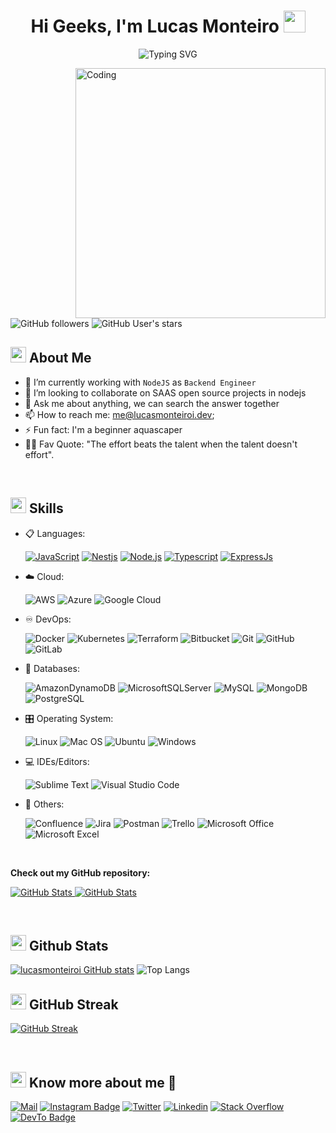 <h1 align="center">Hi Geeks, I'm Lucas Monteiro <img src="https://media.giphy.com/media/hvRJCLFzcasrR4ia7z/giphy.gif" width="35"></h1>


<div align="center">
  
![Typing SVG](https://readme-typing-svg.herokuapp.com?font=ROBOT&size=25&color=39FF14&background=000000&center=true&vCenter=true&width=490&lines=%3E+Welcome+to+my+GitHub+profile...!)

</div>

<img align="right" alt="Coding" width="400" src="https://media.giphy.com/media/evEgbkGON3VJ2YrGjM/giphy.gif">

![GitHub followers](https://img.shields.io/github/followers/lucasmonteiroi?style=social) 
![GitHub User's stars](https://img.shields.io/github/stars/lucasmonteiroi?style=social) 

## <img src="https://c.tenor.com/NCRHhqkXrJYAAAAi/programmers-go-internet.gif" width="25">  <b>About Me</b>

- 🔭 I’m currently working with `NodeJS` as `Backend Engineer`
- 👯 I’m looking to collaborate on SAAS open source projects in nodejs
- 💬 Ask me about anything, we can search the answer together
- 📫 How to reach me: me@lucasmonteiroi.dev;
- ⚡ Fun fact: I'm a beginner aquascaper
- 💪🏼 Fav Quote: "The effort beats the talent when the talent doesn't effort".

<br>


## <img src="https://media2.giphy.com/media/QssGEmpkyEOhBCb7e1/giphy.gif?cid=ecf05e47a0n3gi1bfqntqmob8g9aid1oyj2wr3ds3mg700bl&rid=giphy.gif" width ="25"><b> Skills</b>

<p align="center">

- 📋 Languages:

    [![JavaScript](https://img.shields.io/badge/JavaScript-F7DF1E?style=for-the-badge&logo=javascript&logoColor=black)](https://developer.mozilla.org/pt-BR/docs/Web/JavaScript)
    [![Nestjs](https://img.shields.io/badge/Nestjs-000000?style=for-the-badge&logo=nestjs&logoColor=red)](https://nestjs.com/)
    [![Node.js](https://img.shields.io/badge/Node.js-43853D?style=for-the-badge&logo=node.js&logoColor=white)](https://nodejs.org/en/)
    [![Typescript](https://img.shields.io/badge/TypeScript-007ACC?style=for-the-badge&logo=typescript&logoColor=white)](https://www.typescriptlang.org/)
    [![ExpressJs](	https://img.shields.io/badge/Express.js-404D59?style=for-the-badge)](https://expressjs.com/)

- ☁️ Cloud:

    ![AWS](https://img.shields.io/badge/AWS-%23FF9900.svg?style=for-the-badge&logo=amazon-aws&logoColor=white)
    ![Azure](https://img.shields.io/badge/azure-%230072C6.svg?style=for-the-badge&logo=microsoftazure&logoColor=white)
    ![Google Cloud](https://img.shields.io/badge/GoogleCloud-%234285F4.svg?style=for-the-badge&logo=google-cloud&logoColor=white)
    
- ♾️ DevOps:

    ![Docker](https://img.shields.io/badge/docker-%230db7ed.svg?style=for-the-badge&logo=docker&logoColor=white)
    ![Kubernetes](https://img.shields.io/badge/kubernetes-%23326ce5.svg?style=for-the-badge&logo=kubernetes&logoColor=white)
    ![Terraform](https://img.shields.io/badge/terraform-%235835CC.svg?style=for-the-badge&logo=terraform&logoColor=white)
    ![Bitbucket](https://img.shields.io/badge/bitbucket-%230047B3.svg?style=for-the-badge&logo=bitbucket&logoColor=white)
    ![Git](https://img.shields.io/badge/git-%23F05033.svg?style=for-the-badge&logo=git&logoColor=white)
    ![GitHub](https://img.shields.io/badge/github-%23121011.svg?style=for-the-badge&logo=github&logoColor=white)
    ![GitLab](https://img.shields.io/badge/gitlab-%23181717.svg?style=for-the-badge&logo=gitlab&logoColor=white)
    
- 💾 Databases:

    ![AmazonDynamoDB](https://img.shields.io/badge/Amazon%20DynamoDB-4053D6?style=for-the-badge&logo=Amazon%20DynamoDB&logoColor=white) 
    ![MicrosoftSQLServer](https://img.shields.io/badge/Microsoft%20SQL%20Sever-CC2927?style=for-the-badge&logo=microsoft%20sql%20server&logoColor=white) 
    ![MySQL](https://img.shields.io/badge/mysql-%2300f.svg?style=for-the-badge&logo=mysql&logoColor=white)
    ![MongoDB](https://img.shields.io/badge/MongoDB-4EA94B?style=for-the-badge&logo=mongodb&logoColor=white)
    ![PostgreSQL](https://img.shields.io/badge/PostgreSQL-316192?style=for-the-badge&logo=postgresql&logoColor=white)
    
- 🎛️ Operating System:

    ![Linux](https://img.shields.io/badge/Linux-FCC624?style=for-the-badge&logo=linux&logoColor=black)
    ![Mac OS](https://img.shields.io/badge/mac%20os-000000?style=for-the-badge&logo=macos&logoColor=F0F0F0)
    ![Ubuntu](https://img.shields.io/badge/Ubuntu-E95420?style=for-the-badge&logo=ubuntu&logoColor=white)
    ![Windows](https://img.shields.io/badge/Windows-0078D6?style=for-the-badge&logo=windows&logoColor=white)
    
- 💻 IDEs/Editors:

    ![Sublime Text](https://img.shields.io/badge/sublime_text-%23575757.svg?style=for-the-badge&logo=sublime-text&logoColor=important)
    ![Visual Studio Code](https://img.shields.io/badge/Visual%20Studio%20Code-0078d7.svg?style=for-the-badge&logo=visual-studio-code&logoColor=white)
    
- 🥅 Others:

    ![Confluence](https://img.shields.io/badge/confluence-%23172BF4.svg?style=for-the-badge&logo=confluence&logoColor=white)
    ![Jira](https://img.shields.io/badge/jira-%230A0FFF.svg?style=for-the-badge&logo=jira&logoColor=white)
    ![Postman](https://img.shields.io/badge/Postman-FF6C37?logo=postman&logoColor=white&style=for-the-badge)
    ![Trello](https://img.shields.io/badge/Trello-%23026AA7.svg?style=for-the-badge&logo=Trello&logoColor=white)
    ![Microsoft Office](https://img.shields.io/badge/Microsoft_Office-D83B01?style=for-the-badge&logo=microsoft-office&logoColor=white)
    ![Microsoft Excel](https://img.shields.io/badge/Microsoft_Excel-217346?style=for-the-badge&logo=microsoft-excel&logoColor=white)
</p>
<br />

__Check out my GitHub repository:__

<div>
  <p>
    <a href="https://github.com/LucasMonteiroi/nestjs-backend-microservice.git">
      <img src="https://github-readme-stats.vercel.app/api/pin/?username=lucasmonteiroi&repo=nestjs-backend-microservice" alt="GitHub Stats" />
    </a>
    <a href="https://github.com/LucasMonteiroi/helpers.git">
      <img src="https://github-readme-stats.vercel.app/api/pin/?username=lucasmonteiroi&repo=helpers" alt="GitHub Stats" />
    </a>
  </p>
</div>
<br>


## <img src="https://media.giphy.com/media/iY8CRBdQXODJSCERIr/giphy.gif" width="25"> <b>Github Stats</b>

[![lucasmonteiroi GitHub stats](https://github-readme-stats.vercel.app/api?username=lucasmonteiroi&theme=tokyonight)](https://github.com/lucasmonteiroi/github-readme-stats)  ![Top Langs](https://github-profile-summary-cards.vercel.app/api/cards/profile-details?username=lucasmonteiroi&theme=tokyonight&hide_border=true)

## <img src="https://media.giphy.com/media/Mp5uJLEE9Ompq/giphy.gif" width="25"> <b>GitHub Streak</b>

[![GitHub Streak](https://github-readme-streak-stats.herokuapp.com/?user=lucasmonteiroi&theme=tokyonight&&fire=FF801F&currStreakNum=FFBE69&currStreakLabel=FFBE69)](https://git.io/streak-stats) 

<br>

## <img src="https://media.tenor.com/images/7e96d994f29b388f63f7aa77ff2bea78/tenor.gif" width="25"> <b> Know more about me 👋</b>


[![Mail](https://img.shields.io/badge/-Say%20Hi!-black?style=for-the-badge&logo=gmail)](mailto:me@lucasmonteiroi.dev)
[![Instagram Badge](https://img.shields.io/badge/Instagram-black?style=for-the-badge&logo=instagram)](https://www.instagram.com/lucasmonteiroi/)
[![Twitter](https://img.shields.io/badge/-Twitter-black?style=for-the-badge&logo=twitter)](https://twitter.com/lucasmonteiroi)
[![Linkedin](https://img.shields.io/badge/-LinkedIn-black?style=for-the-badge&logo=Linkedin)](https://www.linkedin.com/in/lucasmonteiroinacio/)
[![Stack Overflow](https://img.shields.io/badge/-StackOverflow-black?style=for-the-badge&logo=StackOverflow)](https://stackoverflow.com/users/6562579/lucas-monteiro-in%c3%a1cio?tab=topactivity)
[![DevTo Badge](https://img.shields.io/badge/dev.to-0A0A0A?style=for-the-badge&logo=dev.to&logoColor=white)](https://dev.to/lucasmonteiroi/)
